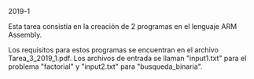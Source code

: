 
2019-1

Esta tarea consistía en la creación de 2 programas en el lenguaje ARM Assembly.

Los requisitos para estos programas se encuentran en el archivo Tarea_3_2019_1.pdf. Los archivos de entrada se llaman "input1.txt" para el problema "factorial" y "input2.txt" para "busqueda_binaria".